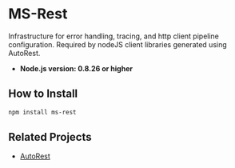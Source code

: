 # MS-Rest

Infrastructure for error handling, tracing, and http client pipeline configuration. Required by nodeJS client libraries generated using AutoRest.

- **Node.js version: 0.8.26 or higher**


## How to Install

```bash
npm install ms-rest
```

## Related Projects

- [AutoRest](https://github.com/Azure/AutoRest)